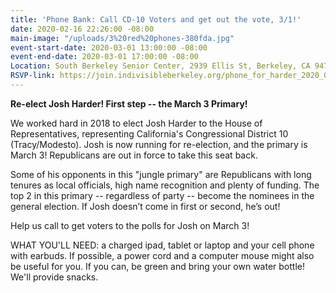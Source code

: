 ```yaml
---
title: 'Phone Bank: Call CD-10 Voters and get out the vote, 3/1!'
date: 2020-02-16 22:26:00 -08:00
main-image: "/uploads/3%20red%20phones-380fda.jpg"
event-start-date: 2020-03-01 13:00:00 -08:00
event-end-date: 2020-03-01 17:00:00 -08:00
Location: South Berkeley Senior Center, 2939 Ellis St, Berkeley, CA 94703
RSVP-link: https://join.indivisibleberkeley.org/phone_for_harder_2020_03_01
---
```


**Re-elect Josh Harder! First step -- the March 3 Primary!**

We worked hard in 2018 to elect Josh Harder to the House of Representatives, representing  California's Congressional District 10 (Tracy/Modesto). Josh is now running for re-election, and the primary is March 3! Republicans are out in force to take this seat back.

Some of his opponents in this "jungle primary" are Republicans with long tenures as local officials, high name recognition and plenty of funding.  The top 2 in this primary -- regardless of party -- become the nominees in the general election. If Josh doesn’t come in first or second, he’s out!

Help us call to get voters to the polls for Josh on March 3!

WHAT YOU'LL NEED: a charged ipad, tablet or laptop and your cell phone with earbuds. If possible, a power cord and a computer mouse might also be useful for you. If you can, be green and bring your own water bottle! We'll provide snacks.